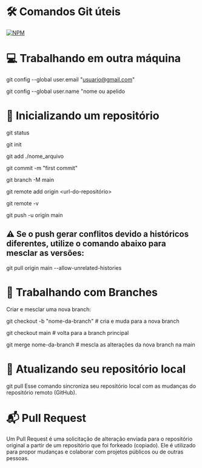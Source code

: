 # 🛠️ Comandos Git úteis
[![NPM](https://img.shields.io/npm/l/react)](https://github.com/Samyr-Dev/GitTutorial/blob/master/LICENSE)

# 💻 Trabalhando em outra máquina

git config --global user.email "usuario@gmail.com"

git config --global user.name "nome ou apelido

# 🚀 Inicializando um repositório

git status

git init

git add ./nome_arquivo

git commit -m "first commit"

git branch -M main

git remote add origin <url-do-repositório>

git remote -v

git push -u origin main

## ⚠️ Se o push gerar conflitos devido a históricos diferentes, utilize o comando abaixo para mesclar as versões:

git pull origin main --allow-unrelated-histories

# 🌿 Trabalhando com Branches
Criar e mesclar uma nova branch:

git checkout -b "nome-da-branch"  # cria e muda para a nova branch

git checkout main                 # volta para a branch principal

git merge nome-da-branch          # mescla as alterações da nova branch na main


# 🔄 Atualizando seu repositório local

git pull
Esse comando sincroniza seu repositório local com as mudanças do repositório remoto (GitHub).

# 📬 Pull Request
Um Pull Request é uma solicitação de alteração enviada para o repositório original a partir de um repositório que foi forkeado (copiado). Ele é utilizado para propor mudanças e colaborar com projetos públicos ou de outras pessoas.
